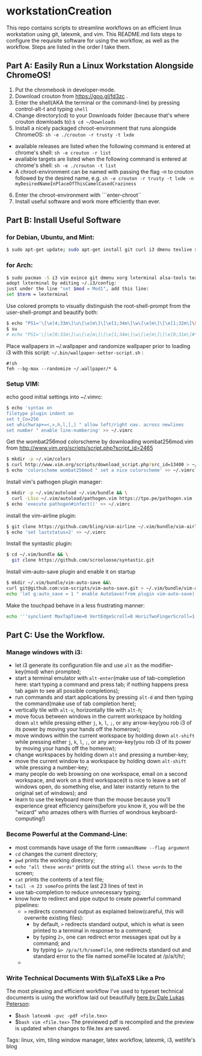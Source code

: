 # workstationCreation
This repo contains scripts to streamline workflows on an efficient linux workstation using git, latexmk, and vim. This README.md lists steps to configure the requisite software for using the workflow, as well as the workflow. Steps are listed in the order I take them.

## Part A: Easily Run a Linux Workstation Alongside ChromeOS!
1. Put the chromebook in developer-mode.
2. Download crouton from https://goo.gl/fd3zc .
3. Enter the shell(AKA the terminal or the command-line) by pressing control-alt-t and typing ```shell```
4. Change directory(cd) to your Downloads folder (because that's where crouton downloads to):``` $ cd ~/Downloads ```
5. Install a nicely packaged chroot-environment that runs alongside ChromeOS: ``` sh -e ./crouton -r trusty -t lxde ```
  * available releases are listed when the following command is entered at chrome's shell: ```sh -e crouton -r list```
  * available targets are listed when the following command is entered at chrome's shell: ```sh -e ./crouton -t list```
  * A chroot-environment can be named with passing the flag -n to crouton followed by the desired name, e.g. ```sh -e crouton -r trusty -t lxde -n myDesiredNameInPlaceOfThisCamelCasedCraziness```
6. Enter the chroot-environment with ```enter-chroot``
7. Install useful software and work more efficiently than ever.

## Part B: Install Useful Software
### for Debian, Ubuntu, and Mint: 
```bash
$ sudo apt-get update; sudo apt-get install git curl i3 dmenu texlive sshfs feh rsync texlive-publisher texlive-math-extra texlive-latex-recommended texlive-xelatex latexmk biber evince
```

### for Arch:
```bash
$ sudo pacman -S i3 vim evince git dmenu xorg lxterminal alsa-tools texlive-most python python-numpy python-matplotlib ipython 
adopt lxterminal by editing ~/.i3/config:
just under the line "set $mod = Mod1", add this line:
set $term = lexterminal
```

Use colored prompts to visually distinguish the root-shell-prompt from the user-shell-prompt and beautify
both:
```bash
$ echo "PS1='\[\e[4;33m\]\u\[\e[m\]\[\e[1;34m\]\w\[\e[m\]\[\e[1;32m\]\$\[\e[m\] \[\e[0;37m\]'" >> ~/.bashrc
$ su
# echo "PS1='\[\e[0;31m\]\u\[\e[m\]\[\e[1;34m\]\w\[\e[m\]\[\e[0;31m\]#\[\e[m\]\[\e[0;37m\] '" >> ~/.bashrc
```

Place wallpapers in ~/.wallpaper and randomize wallpaper prior to loading i3 with this script:
```~/.bin/wallpaper-setter-script.sh``` :
```
#!sh
feh --bg-max --randomize ~/.wallpaper/* &
```

### Setup VIM:
echo good initial settings into ~/.vimrc:
```bash
$ echo 'syntax on
filetype plugin indent on
set t_Co=256
set whichwrap+=<,>,h,l,[,] " allow left/right nav. across newlines
set number " enable line-numbering' >> ~/.vimrc
```

Get the wombat256mod colorscheme by downloading wombat256mod.vim from http://www.vim.org/scripts/script.php?script_id=2465
```bash
$ mkdir -p ~/.vim/colors
$ curl http://www.vim.org/scripts/download_script.php?src_id=13400 > ~/.vim/wombat256mod.vim
$ echo 'colorscheme wombat256mod " set a nice colorscheme' >> ~/.vimrc```
```

Install vim's pathogen plugin manager:
```bash
$ mkdir -p ~/.vim/autoload ~/.vim/bundle && \
  curl -LSso ~/.vim/autoload/pathogen.vim https://tpo.pe/pathogen.vim
$ echo 'execute pathogen#infect()' >> ~/.vimrc
```

install the vim-airline plugin:
```bash
$ git clone https://github.com/bling/vim-airline ~/.vim/bundle/vim-airline
$ echo 'set laststatus=2' >> ~/.vimrc
```

Install the syntastic plugin:
```bash
$ cd ~/.vim/bundle && \
  git clone https://github.com/scrooloose/syntastic.git
```

Install vim-auto-save plugin and enable it on startup
```bash
$ mkdir ~/.vim/bundle/vim-auto-save &&\
curl git@github.com:vim-scripts/vim-auto-save.git > ~/.vim/bundle/vim-auto-save &&\
echo 'let g:auto_save = 1 " enable AutoSave(from plugin vim-auto-save) on Vim startup' >> ~/.vimrc
```

Make the touchpad behave in a less frustrating manner:
```bash
echo '''synclient MaxTapTime=0 VertEdgeScroll=0 HorizTwoFingerScroll=1
```

## Part C: Use the Workflow.

### Manage windows with i3:
* let i3 generate its configuration file and use ```alt``` as the modifier-key(mod) when prompted;
* start a terminal emulator with ```alt-enter```(make use of tab-completion here: start typing a command and press tab; if nothing happens press tab again to see all possible completions);
* run commands and start applications by pressing ```alt-d``` and then typing the command(make use of tab completion here);
* vertically tile with ```alt-v```, horizontally tile with ```alt-h```;
* move focus between windows in the current workspace by holding down ```alt``` while pressing either ```j```, ```k```, ```l```, ```;```, or any arrow-key(you rob i3 of its power by moving your hands off the homerow);
* move windows within the current workspace by holding down ```alt-shift``` while pressing either ```j```, ```k```, ```l```, ```;```, or any arrow-key(you rob i3 of its power by moving your hands off the homerow);
* change workspaces by holding down ```alt``` and pressing a number-key;
* move the current window to a workspace by holding down ```alt-shift``` while pressing a number-key;
* many people do web browsing on one workspace, email on a second workspace, and work on a third workspace(it is nice to leave a set of windows open, do something else, and later instantly return to the original set of windows); and
* learn to use the keyboard more than the mouse because you'll experience great efficiency gains(before you know it, you will be the "wizard" who amazes others with flurries of wondrous keyboard-computing!)

### Become Powerful at the Command-Line:
* most commands have usage of the form ```commandName --flag argument```
* ```cd``` changes the current directory;
* ```pwd``` prints the working directory;
* ```echo "all these words"``` prints out the string ```all these words``` to the screen;
* ```cat``` prints the contents of a text file;
* ```tail -n 23 someFoo``` prints the last 23 lines of text in
* use tab-completion to reduce unnecessary typing;
* know how to redirect and pipe output to create powerful command pipelines:
  * ```>``` redirects command output as explained below(careful, this will overwrite existing files):
    * by default, ```>``` redirects standard output, which is what is seen printed to a terminal in response to a command;
    * by typing ```2>```, one can redirect error messages spat out by a command; and
    * by typing ```&> /p/a/t/h/someFile```, one redirects standard out and standard error to the file named someFile located at /p/a/t/h/;
  * 

### Write Technical Documents With $\LaTeX$ Like a Pro
The most pleasing and efficient workflow I've used to typeset technical documents is using the workflow laid out beautifully [here by Dale Lukas Peterson](http://dlpeterson.com/2013/08/latex-workflow/):
- $```bash
  latexmk -pvc -pdf <file.tex>```
- $```bash vim <file.tex>```
The previewed pdf is recompiled and the preview is updated when changes to file.tex are saved.

Tags: 
linux,
vim,
tiling window manager,
latex workflow,
latexmk,
i3,
wetlife's blog
